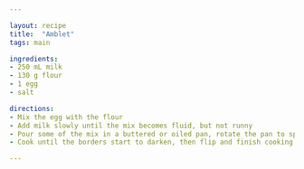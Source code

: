 ```yaml
---

layout: recipe
title:  "Amblet"
tags: main

ingredients:
- 250 mL milk
- 130 g flour
- 1 egg
- salt

directions:
- Mix the egg with the flour
- Add milk slowly until the mix becomes fluid, but not runny
- Pour some of the mix in a buttered or oiled pan, rotate the pan to spread it evenly
- Cook until the borders start to darken, then flip and finish cooking

---
```

